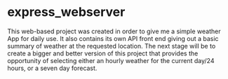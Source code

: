 # express_webserver

This web-based project was created in order to give me a simple weather App for daily use.
It also contains its own API front end giving out a basic summary of weather at the requested location.
The next stage will be to create a bigger and better version of this project that provides the opportunity of selecting either an hourly weather for the current day/24 hours, or a seven day forecast.
